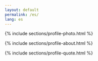 ```yaml
---
layout: default
permalink: /es/
lang: es
---
```

{% include sections/profile-photo.html %}

{% include sections/profile-about.html %}

{% include sections/profile-quote.html %}
